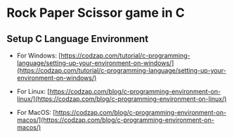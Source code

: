 # Rock Paper Scissor game in C

## Setup C Language Environment
 - For Windows:
   [https://codzap.com/tutorial/c-programming-language/setting-up-your-environment-on-windows/](https://codzap.com/tutorial/c-programming-language/setting-up-your-environment-on-windows/)

 - For Linux:
   [https://codzap.com/blog/c-programming-environment-on-linux/](https://codzap.com/blog/c-programming-environment-on-linux/)

 - For MacOS:
   [https://codzap.com/blog/c-programming-environment-on-macos/](https://codzap.com/blog/c-programming-environment-on-macos/)
